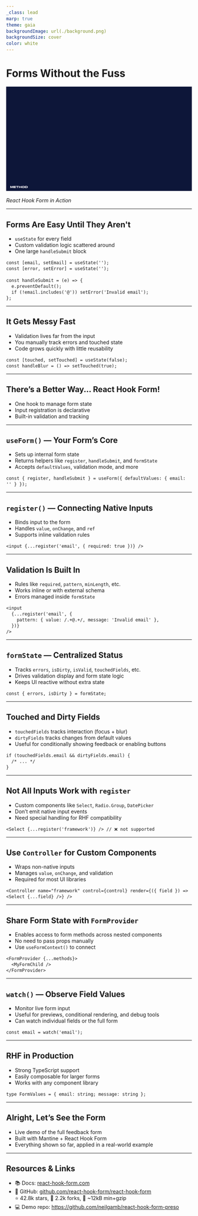 ```yaml
---
_class: lead
marp: true
theme: gaia
backgroundImage: url(./background.png)
backgroundSize: cover
color: white
---
```


# Forms Without the Fuss

![bg](./background.png)

_React Hook Form in Action_

---

## Forms Are Easy Until They Aren't

- `useState` for every field
- Custom validation logic scattered around
- One large `handleSubmit` block

```tsx
const [email, setEmail] = useState('');
const [error, setError] = useState('');

const handleSubmit = (e) => {
  e.preventDefault();
  if (!email.includes('@')) setError('Invalid email');
};
```

---

## It Gets Messy Fast

- Validation lives far from the input
- You manually track errors and touched state
- Code grows quickly with little reusability

```tsx
const [touched, setTouched] = useState(false);
const handleBlur = () => setTouched(true);
```

---

## There’s a Better Way... React Hook Form!

- One hook to manage form state
- Input registration is declarative
- Built-in validation and tracking

---

## `useForm()` — Your Form’s Core

- Sets up internal form state
- Returns helpers like `register`, `handleSubmit`, and `formState`
- Accepts `defaultValues`, validation mode, and more

```tsx
const { register, handleSubmit } = useForm({ defaultValues: { email: '' } });
```

---

## `register()` — Connecting Native Inputs

- Binds input to the form
- Handles `value`, `onChange`, and `ref`
- Supports inline validation rules

```tsx
<input {...register('email', { required: true })} />
```

---

## Validation Is Built In

- Rules like `required`, `pattern`, `minLength`, etc.
- Works inline or with external schema
- Errors managed inside `formState`

```tsx
<input
  {...register('email', {
    pattern: { value: /.+@.+/, message: 'Invalid email' },
  })}
/>
```

---

## `formState` — Centralized Status

- Tracks `errors`, `isDirty`, `isValid`, `touchedFields`, etc.
- Drives validation display and form state logic
- Keeps UI reactive without extra state

```tsx
const { errors, isDirty } = formState;
```

---

## Touched and Dirty Fields

- `touchedFields` tracks interaction (focus + blur)
- `dirtyFields` tracks changes from default values
- Useful for conditionally showing feedback or enabling buttons

```tsx
if (touchedFields.email && dirtyFields.email) {
  /* ... */
}
```

---

## Not All Inputs Work with `register`

- Custom components like `Select`, `Radio.Group`, `DatePicker`
- Don’t emit native input events
- Need special handling for RHF compatibility

```tsx
<Select {...register('framework')} /> // ❌ not supported
```

---

## Use `Controller` for Custom Components

- Wraps non-native inputs
- Manages `value`, `onChange`, and validation
- Required for most UI libraries

```tsx
<Controller name="framework" control={control} render={({ field }) => <Select {...field} />} />
```

---

## Share Form State with `FormProvider`

- Enables access to form methods across nested components
- No need to pass props manually
- Use `useFormContext()` to connect

```tsx
<FormProvider {...methods}>
  <MyFormChild />
</FormProvider>
```

---

## `watch()` — Observe Field Values

- Monitor live form input
- Useful for previews, conditional rendering, and debug tools
- Can watch individual fields or the full form

```tsx
const email = watch('email');
```

---

## RHF in Production

- Strong TypeScript support
- Easily composable for larger forms
- Works with any component library

```tsx
type FormValues = { email: string; message: string };
```

---

## Alright, Let’s See the Form

- Live demo of the full feedback form
- Built with Mantine + React Hook Form
- Everything shown so far, applied in a real-world example

---

## Resources & Links

- 📚 Docs: [react-hook-form.com](https://react-hook-form.com)
- 🔗 GitHub: [github.com/react-hook-form/react-hook-form](https://github.com/react-hook-form/react-hook-form)  
  ⭐ 42.8k stars, 🍴 2.2k forks, 🧱 ~12kB min+gzip
- 💻 Demo repo: https://github.com/neilgamb/react-hook-form-preso
